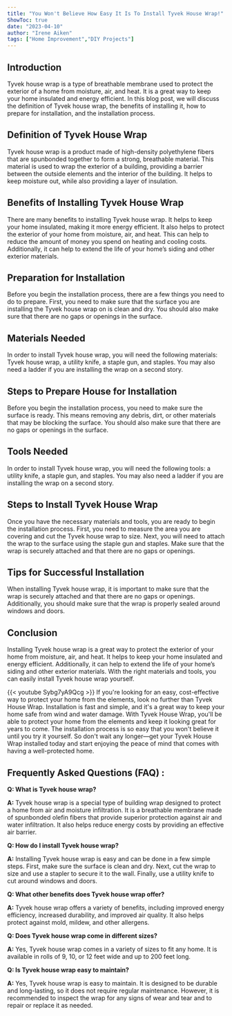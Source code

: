 ```yaml
---
title: "You Won't Believe How Easy It Is To Install Tyvek House Wrap!"
ShowToc: true 
date: "2023-04-10"
author: "Irene Aiken" 
tags: ["Home Improvement","DIY Projects"]
---
```

## Introduction

Tyvek house wrap is a type of breathable membrane used to protect the exterior of a home from moisture, air, and heat. It is a great way to keep your home insulated and energy efficient. In this blog post, we will discuss the definition of Tyvek house wrap, the benefits of installing it, how to prepare for installation, and the installation process.

## Definition of Tyvek House Wrap

Tyvek house wrap is a product made of high-density polyethylene fibers that are spunbonded together to form a strong, breathable material. This material is used to wrap the exterior of a building, providing a barrier between the outside elements and the interior of the building. It helps to keep moisture out, while also providing a layer of insulation.

## Benefits of Installing Tyvek House Wrap

There are many benefits to installing Tyvek house wrap. It helps to keep your home insulated, making it more energy efficient. It also helps to protect the exterior of your home from moisture, air, and heat. This can help to reduce the amount of money you spend on heating and cooling costs. Additionally, it can help to extend the life of your home’s siding and other exterior materials.

## Preparation for Installation

Before you begin the installation process, there are a few things you need to do to prepare. First, you need to make sure that the surface you are installing the Tyvek house wrap on is clean and dry. You should also make sure that there are no gaps or openings in the surface.

## Materials Needed

In order to install Tyvek house wrap, you will need the following materials: Tyvek house wrap, a utility knife, a staple gun, and staples. You may also need a ladder if you are installing the wrap on a second story.

## Steps to Prepare House for Installation

Before you begin the installation process, you need to make sure the surface is ready. This means removing any debris, dirt, or other materials that may be blocking the surface. You should also make sure that there are no gaps or openings in the surface.

## Tools Needed

In order to install Tyvek house wrap, you will need the following tools: a utility knife, a staple gun, and staples. You may also need a ladder if you are installing the wrap on a second story.

## Steps to Install Tyvek House Wrap

Once you have the necessary materials and tools, you are ready to begin the installation process. First, you need to measure the area you are covering and cut the Tyvek house wrap to size. Next, you will need to attach the wrap to the surface using the staple gun and staples. Make sure that the wrap is securely attached and that there are no gaps or openings.

## Tips for Successful Installation

When installing Tyvek house wrap, it is important to make sure that the wrap is securely attached and that there are no gaps or openings. Additionally, you should make sure that the wrap is properly sealed around windows and doors.

## Conclusion

Installing Tyvek house wrap is a great way to protect the exterior of your home from moisture, air, and heat. It helps to keep your home insulated and energy efficient. Additionally, it can help to extend the life of your home’s siding and other exterior materials. With the right materials and tools, you can easily install Tyvek house wrap yourself.

{{< youtube Sybg7yA9Qcg >}} 
If you're looking for an easy, cost-effective way to protect your home from the elements, look no further than Tyvek House Wrap. Installation is fast and simple, and it's a great way to keep your home safe from wind and water damage. With Tyvek House Wrap, you'll be able to protect your home from the elements and keep it looking great for years to come. The installation process is so easy that you won't believe it until you try it yourself. So don't wait any longer—get your Tyvek House Wrap installed today and start enjoying the peace of mind that comes with having a well-protected home.

## Frequently Asked Questions (FAQ) :
**Q: What is Tyvek house wrap?**

**A:** Tyvek house wrap is a special type of building wrap designed to protect a home from air and moisture infiltration. It is a breathable membrane made of spunbonded olefin fibers that provide superior protection against air and water infiltration. It also helps reduce energy costs by providing an effective air barrier.

**Q: How do I install Tyvek house wrap?**

**A:** Installing Tyvek house wrap is easy and can be done in a few simple steps. First, make sure the surface is clean and dry. Next, cut the wrap to size and use a stapler to secure it to the wall. Finally, use a utility knife to cut around windows and doors.

**Q: What other benefits does Tyvek house wrap offer?**

**A:** Tyvek house wrap offers a variety of benefits, including improved energy efficiency, increased durability, and improved air quality. It also helps protect against mold, mildew, and other allergens.

**Q: Does Tyvek house wrap come in different sizes?**

**A:** Yes, Tyvek house wrap comes in a variety of sizes to fit any home. It is available in rolls of 9, 10, or 12 feet wide and up to 200 feet long.

**Q: Is Tyvek house wrap easy to maintain?**

**A:** Yes, Tyvek house wrap is easy to maintain. It is designed to be durable and long-lasting, so it does not require regular maintenance. However, it is recommended to inspect the wrap for any signs of wear and tear and to repair or replace it as needed.





